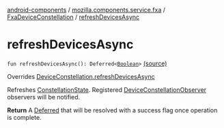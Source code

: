 [android-components](../../index.md) / [mozilla.components.service.fxa](../index.md) / [FxaDeviceConstellation](index.md) / [refreshDevicesAsync](./refresh-devices-async.md)

# refreshDevicesAsync

`fun refreshDevicesAsync(): Deferred<`[`Boolean`](https://kotlinlang.org/api/latest/jvm/stdlib/kotlin/-boolean/index.html)`>` [(source)](https://github.com/mozilla-mobile/android-components/blob/master/components/service/firefox-accounts/src/main/java/mozilla/components/service/fxa/FxaDeviceConstellation.kt#L137)

Overrides [DeviceConstellation.refreshDevicesAsync](../../mozilla.components.concept.sync/-device-constellation/refresh-devices-async.md)

Refreshes [ConstellationState](../../mozilla.components.concept.sync/-constellation-state/index.md). Registered [DeviceConstellationObserver](../../mozilla.components.concept.sync/-device-constellation-observer/index.md) observers will be notified.

**Return**
A [Deferred](#) that will be resolved with a success flag once operation is complete.

